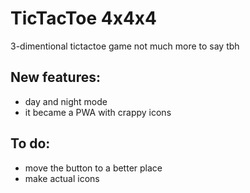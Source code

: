 # TicTacToe 4x4x4
3-dimentional tictactoe game not much more to say tbh
## New features:
* day and night mode
* it became a PWA with crappy icons
## To do:
* move the button to a better place
* make actual icons
